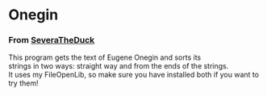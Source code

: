 # Onegin
### From [SeveraTheDuck](https://github.com/SeveraTheDuck)

This program gets the text of Eugene Onegin and sorts its <br>
strings in two ways: straight way and from the ends of the strings.<br>
It uses my FileOpenLib, so make sure you have installed both if you want to try them!
